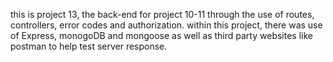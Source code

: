 this is project 13, the back-end for project 10-11 through the use of routes, controllers, error codes and authorization. within this project, there was use of Express, monogoDB and mongoose as well as third party websites like postman to help test server response.
